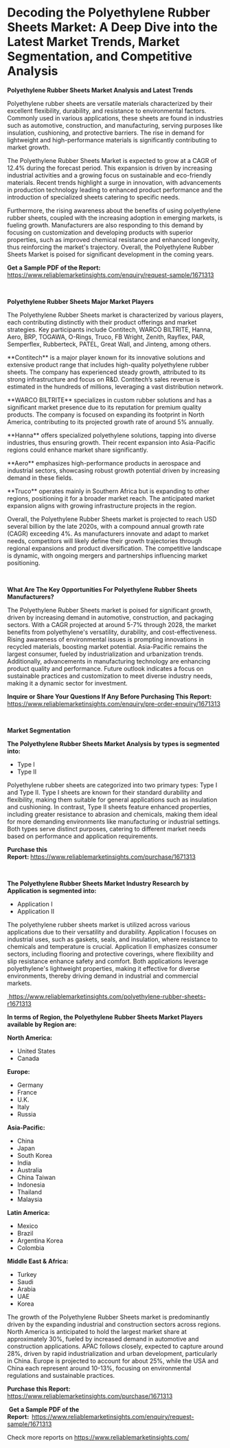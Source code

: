 <p><h1>Decoding the Polyethylene Rubber Sheets Market: A Deep Dive into the Latest Market Trends, Market Segmentation, and Competitive Analysis</h1></p><p><strong>Polyethylene Rubber Sheets Market Analysis and Latest Trends</strong></p>
<p><p>Polyethylene rubber sheets are versatile materials characterized by their excellent flexibility, durability, and resistance to environmental factors. Commonly used in various applications, these sheets are found in industries such as automotive, construction, and manufacturing, serving purposes like insulation, cushioning, and protective barriers. The rise in demand for lightweight and high-performance materials is significantly contributing to market growth.</p><p>The Polyethylene Rubber Sheets Market is expected to grow at a CAGR of 12.4% during the forecast period. This expansion is driven by increasing industrial activities and a growing focus on sustainable and eco-friendly materials. Recent trends highlight a surge in innovation, with advancements in production technology leading to enhanced product performance and the introduction of specialized sheets catering to specific needs.</p><p>Furthermore, the rising awareness about the benefits of using polyethylene rubber sheets, coupled with the increasing adoption in emerging markets, is fueling growth. Manufacturers are also responding to this demand by focusing on customization and developing products with superior properties, such as improved chemical resistance and enhanced longevity, thus reinforcing the market's trajectory. Overall, the Polyethylene Rubber Sheets Market is poised for significant development in the coming years.</p></p>
<p><strong>Get a Sample PDF of the Report:&nbsp;</strong> <a href="https://www.reliablemarketinsights.com/enquiry/request-sample/1671313?utm_campaign=2197&utm_medium=2&utm_source=Github&utm_content=ia&utm_term=25032025&utm_id=polyethylene-rubber-sheets">https://www.reliablemarketinsights.com/enquiry/request-sample/1671313</a></p>
<p>&nbsp;</p>
<p><strong>Polyethylene Rubber Sheets Major Market Players</strong></p>
<p><p>The Polyethylene Rubber Sheets market is characterized by various players, each contributing distinctly with their product offerings and market strategies. Key participants include Contitech, WARCO BILTRITE, Hanna, Aero, BRP, TOGAWA, O-Rings, Truco, FB Wright, Zenith, Rayflex, PAR, Semperflex, Rubberteck, PATEL, Great Wall, and Jinteng, among others.</p><p>**Contitech** is a major player known for its innovative solutions and extensive product range that includes high-quality polyethylene rubber sheets. The company has experienced steady growth, attributed to its strong infrastructure and focus on R&D. Contitech’s sales revenue is estimated in the hundreds of millions, leveraging a vast distribution network.</p><p>**WARCO BILTRITE** specializes in custom rubber solutions and has a significant market presence due to its reputation for premium quality products. The company is focused on expanding its footprint in North America, contributing to its projected growth rate of around 5% annually.</p><p>**Hanna** offers specialized polyethylene solutions, tapping into diverse industries, thus ensuring growth. Their recent expansion into Asia-Pacific regions could enhance market share significantly.</p><p>**Aero** emphasizes high-performance products in aerospace and industrial sectors, showcasing robust growth potential driven by increasing demand in these fields.</p><p>**Truco** operates mainly in Southern Africa but is expanding to other regions, positioning it for a broader market reach. The anticipated market expansion aligns with growing infrastructure projects in the region.</p><p>Overall, the Polyethylene Rubber Sheets market is projected to reach USD several billion by the late 2020s, with a compound annual growth rate (CAGR) exceeding 4%. As manufacturers innovate and adapt to market needs, competitors will likely define their growth trajectories through regional expansions and product diversification. The competitive landscape is dynamic, with ongoing mergers and partnerships influencing market positioning.</p></p>
<p>&nbsp;</p>
<p><strong>What Are The Key Opportunities For Polyethylene Rubber Sheets Manufacturers?</strong></p>
<p><p>The Polyethylene Rubber Sheets market is poised for significant growth, driven by increasing demand in automotive, construction, and packaging sectors. With a CAGR projected at around 5-7% through 2028, the market benefits from polyethylene's versatility, durability, and cost-effectiveness. Rising awareness of environmental issues is prompting innovations in recycled materials, boosting market potential. Asia-Pacific remains the largest consumer, fueled by industrialization and urbanization trends. Additionally, advancements in manufacturing technology are enhancing product quality and performance. Future outlook indicates a focus on sustainable practices and customization to meet diverse industry needs, making it a dynamic sector for investment.</p></p>
<p><strong>Inquire or Share Your Questions If Any Before Purchasing This Report:</strong> <a href="https://www.reliablemarketinsights.com/enquiry/pre-order-enquiry/1671313?utm_campaign=2197&utm_medium=2&utm_source=Github&utm_content=ia&utm_term=25032025&utm_id=polyethylene-rubber-sheets">https://www.reliablemarketinsights.com/enquiry/pre-order-enquiry/1671313</a></p>
<p>&nbsp;</p>
<p><strong>Market Segmentation</strong></p>
<p><strong>The Polyethylene Rubber Sheets Market Analysis by types is segmented into:</strong></p>
<p><ul><li>Type I</li><li>Type II</li></ul></p>
<p><p>Polyethylene rubber sheets are categorized into two primary types: Type I and Type II. Type I sheets are known for their standard durability and flexibility, making them suitable for general applications such as insulation and cushioning. In contrast, Type II sheets feature enhanced properties, including greater resistance to abrasion and chemicals, making them ideal for more demanding environments like manufacturing or industrial settings. Both types serve distinct purposes, catering to different market needs based on performance and application requirements.</p></p>
<p><strong>Purchase this Report:&nbsp;</strong><a href="https://www.reliablemarketinsights.com/purchase/1671313?utm_campaign=2197&utm_medium=2&utm_source=Github&utm_content=ia&utm_term=25032025&utm_id=polyethylene-rubber-sheets">https://www.reliablemarketinsights.com/purchase/1671313</a></p>
<p>&nbsp;</p>
<p><strong>The Polyethylene Rubber Sheets Market Industry Research by Application is segmented into:</strong></p>
<p><ul><li>Application I</li><li>Application II</li></ul></p>
<p><p>The polyethylene rubber sheets market is utilized across various applications due to their versatility and durability. Application I focuses on industrial uses, such as gaskets, seals, and insulation, where resistance to chemicals and temperature is crucial. Application II emphasizes consumer sectors, including flooring and protective coverings, where flexibility and slip resistance enhance safety and comfort. Both applications leverage polyethylene's lightweight properties, making it effective for diverse environments, thereby driving demand in industrial and commercial markets.</p></p>
<p><a href="https://www.reliablemarketinsights.com/polyethylene-rubber-sheets-r1671313?utm_campaign=2197&utm_medium=2&utm_source=Github&utm_content=ia&utm_term=25032025&utm_id=polyethylene-rubber-sheets">&nbsp;https://www.reliablemarketinsights.com/polyethylene-rubber-sheets-r1671313</a></p>
<p><strong>In terms of Region, the Polyethylene Rubber Sheets Market Players available by Region are:</strong></p>
<p>
    <p> <strong> North America: </strong>
        <ul>
            <li>United States</li>
            <li>Canada</li>
        </ul>
        </p> 
    <p> <strong> Europe: </strong>
        <ul>
            <li>Germany</li>
            <li>France</li>
            <li>U.K.</li>
            <li>Italy</li>
            <li>Russia</li>
        </ul>
        </p> 
    <p> <strong> Asia-Pacific: </strong>
        <ul>
            <li>China</li>
            <li>Japan</li>
            <li>South Korea</li>
            <li>India</li>
            <li>Australia</li>
            <li>China Taiwan</li>
            <li>Indonesia</li>
            <li>Thailand</li>
            <li>Malaysia</li>
        </ul>
        </p> 
    <p> <strong> Latin America: </strong>
        <ul>
            <li>Mexico</li>
            <li>Brazil</li>
            <li>Argentina Korea</li>
            <li>Colombia</li>
        </ul>
        </p> 
    <p> <strong> Middle East & Africa: </strong>
        <ul>
            <li>Turkey</li>
            <li>Saudi</li>
            <li>Arabia</li>
            <li>UAE</li>
            <li>Korea</li>
        </ul>
    </p>
    </p>
<p><p>The growth of the Polyethylene Rubber Sheets market is predominantly driven by the expanding industrial and construction sectors across regions. North America is anticipated to hold the largest market share at approximately 30%, fueled by increased demand in automotive and construction applications. APAC follows closely, expected to capture around 28%, driven by rapid industrialization and urban development, particularly in China. Europe is projected to account for about 25%, while the USA and China each represent around 10-13%, focusing on environmental regulations and sustainable practices.</p></p>
<p><strong>Purchase this Report: </strong><a href="https://www.reliablemarketinsights.com/purchase/1671313?utm_campaign=2197&utm_medium=2&utm_source=Github&utm_content=ia&utm_term=25032025&utm_id=polyethylene-rubber-sheets">https://www.reliablemarketinsights.com/purchase/1671313</a></p>
<p>&nbsp;<strong>Get a Sample PDF of the Report:&nbsp;&nbsp;</strong><a href="https://www.reliablemarketinsights.com/enquiry/request-sample/1671313?utm_campaign=2197&utm_medium=2&utm_source=Github&utm_content=ia&utm_term=25032025&utm_id=polyethylene-rubber-sheets">https://www.reliablemarketinsights.com/enquiry/request-sample/1671313</a></p>
<p><strong></strong></p>
<p>Check more reports on <a href="https://www.reliablemarketinsights.com/?utm_campaign=2197&utm_medium=2&utm_source=Github&utm_content=ia&utm_term=25032025&utm_id=polyethylene-rubber-sheets">https://www.reliablemarketinsights.com/</a></p>